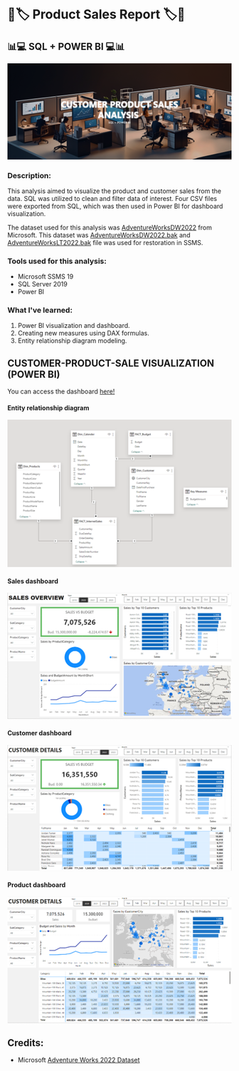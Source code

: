 # :memo::label: Product Sales Report :label::memo:

## :bar_chart::computer: SQL + POWER BI :computer::bar_chart:

![Banner](https://github.com/yuunam97/sales-analysis-sql-viz/blob/main/images/sales-banner.png?raw=true)

### Description: 
This analysis aimed to visualize the product and customer sales from the data. SQL was utilized to clean and filter data of interest. Four CSV files were exported from SQL, which was then used in Power BI for dashboard visualization. 

The dataset used for this analysis was [AdventureWorksDW2022](https://learn.microsoft.com/en-us/sql/samples/adventureworks-install-configure?view=sql-server-ver16&tabs=ssms) from Microsoft. This dataset was [AdventureWorksDW2022.bak](https://github.com/Microsoft/sql-server-samples/releases/download/adventureworks/AdventureWorksDW2022.bak) and [AdventureWorksLT2022.bak](https://github.com/Microsoft/sql-server-samples/releases/download/adventureworks/AdventureWorksLT2022.bak) file was used for restoration in SSMS.

### Tools used for this analysis:
- Microsoft SSMS 19
- SQL Server 2019
- Power BI

### What I've learned:
1. Power BI visualization and dashboard.
2. Creating new measures using DAX formulas.
3. Entity relationship diagram modeling. 


## CUSTOMER-PRODUCT-SALE VISUALIZATION (POWER BI)
You can access the dashboard [here!](https://app.powerbi.com/reportEmbed?reportId=0c5aefa0-57de-4c85-a8ac-eaad37fba022&autoAuth=true&ctid=92454335-564e-4ccf-b0b0-24445b8c03f7)

#### Entity relationship diagram

![entity](https://github.com/yuunam97/sales-analysis-sql-viz/blob/main/images/1-entity-diagram.png?raw=true)


#### Sales dashboard

![sales](https://github.com/yuunam97/sales-analysis-sql-viz/blob/main/images/2-sales.png?raw=true)


#### Customer dashboard

![customer](https://github.com/yuunam97/sales-analysis-sql-viz/blob/main/images/3-customer.png?raw=true)


#### Product dashboard

![product](https://github.com/yuunam97/sales-analysis-sql-viz/blob/main/images/4-product.png?raw=true)


## Credits:
- Microsoft [Adventure Works 2022 Dataset](https://learn.microsoft.com/en-us/sql/samples/adventureworks-install-configure?view=sql-server-ver16&tabs=ssms)